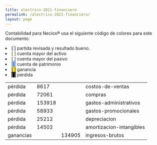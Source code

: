```yaml
--- 
title: alectrico-2021-financiero
permalink: /alectrico-2021-financiero/ 
layout: page
--- 
```


Contabilidad para Necios® usa el siguiente código de colores para este documento.
<li><span style='background-color: lavender'>[    ]</span> partida revisada y resultado bueno. </li>
<li><span style='background-color: lightyellow'>[    ]</span> cuenta mayor del activo </li>
<li><span style='background-color: azure'>[    ]</span> cuenta mayor del pasivo </li>
<li><span style='color: white; background-color: cornflowerblue'>[    ]</span> cuenta de patrimonio </li>
<li><span style='background-color: gold'>[    ]</span> ganancia </li>
<li><span style='color: white; background-color: black'>[    ]</span> pérdida </li>
<table><tbody>
<tr><td>pérdida</td><td>8617</td><td></td><td>costos-de-ventas</td></tr>
<tr><td>pérdida</td><td>72061</td><td></td><td>compras</td></tr>
<tr><td>pérdida</td><td>153918</td><td></td><td>gastos-administrativos</td></tr>
<tr><td>pérdida</td><td>58933</td><td></td><td>gastos-promocionales</td></tr>
<tr><td>pérdida</td><td>25212</td><td></td><td>depreciacion</td></tr>
<tr><td>pérdida</td><td>14502</td><td></td><td>amortizacion-intangibles</td></tr>
<tr><td> ganancias </td><td> </td><td>134905</td><td>ingresos-brutos</td></tr>
<table><tbody>
